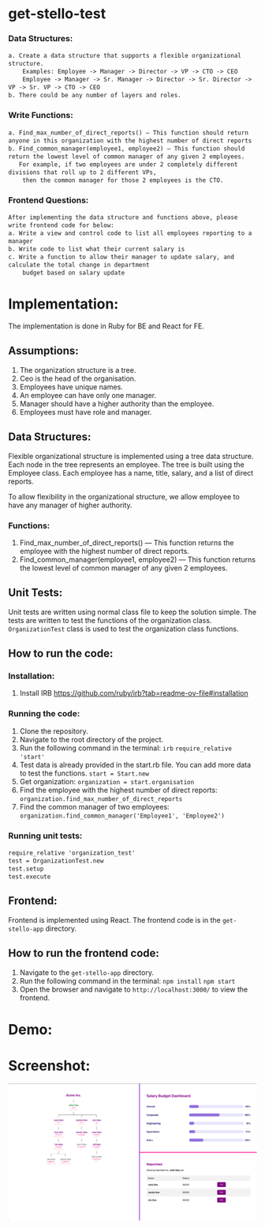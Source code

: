 # get-stello-test

### Data Structures:
    a. Create a data structure that supports a flexible organizational structure.  
        Examples: Employee -> Manager -> Director -> VP -> CTO -> CEO
        Employee -> Manager -> Sr. Manager -> Director -> Sr. Director -> VP -> Sr. VP -> CTO -> CEO
    b. There could be any number of layers and roles.

### Write Functions:
    a. Find_max_number_of_direct_reports() — This function should return anyone in this organization with the highest number of direct reports
    b. Find_common_manager(employee1, employee2) — This function should return the lowest level of common manager of any given 2 employees.   
       For example, if two employees are under 2 completely different divisions that roll up to 2 different VPs, 
        then the common manager for those 2 employees is the CTO.

### Frontend Questions: 
    After implementing the data structure and functions above, please write frontend code for below:
    a. Write a view and control code to list all employees reporting to a manager
    b. Write code to list what their current salary is
    c. Write a function to allow their manager to update salary, and calculate the total change in department 
        budget based on salary update



# Implementation:
The implementation is done in Ruby for BE and React for FE.  

## Assumptions:
1. The organization structure is a tree.
2. Ceo is the head of the organisation.
3. Employees have unique names.
4. An employee can have only one manager.
5. Manager should have a higher authority than the employee.
6. Employees must have role and manager.

## Data Structures:
Flexible organizational structure is implemented using a tree data structure. Each node in the tree represents an employee.
The tree is built using the Employee class. Each employee has a name, title, salary, and a list of direct reports.

To allow flexibility in the organizational structure, we allow employee to have any manager of higher authority.



### Functions:
1. Find_max_number_of_direct_reports() — This function returns the employee with the highest number of direct reports.
2. Find_common_manager(employee1, employee2) — This function returns the lowest level of common manager of any given 2 employees.

## Unit Tests:
Unit tests are written using normal class file to keep the solution simple. The tests are written to test the functions of the organization class.
`OrganizationTest` class is used to test the organization class functions.

## How to run the code:
### Installation:
1. Install IRB https://github.com/ruby/irb?tab=readme-ov-file#installation

### Running the code:
1. Clone the repository.
2. Navigate to the root directory of the project.
3. Run the following command in the terminal:
`irb`
`require_relative 'start'`
4. Test data is already provided in the start.rb file. You can add more data to test the functions.
`start = Start.new`
5. Get organization:
`organization = start.organisation`
6. Find the employee with the highest number of direct reports:
`organization.find_max_number_of_direct_reports`
7. Find the common manager of two employees:
`organization.find_common_manager('Employee1', 'Employee2')`

### Running unit tests:
```
require_relative 'organization_test'
test = OrganizationTest.new
test.setup
test.execute
```

## Frontend:
Frontend is implemented using React. The frontend code is in the `get-stello-app` directory.

## How to run the frontend code:
1. Navigate to the `get-stello-app` directory.
2. Run the following command in the terminal:
`npm install`
`npm start`
3. Open the browser and navigate to `http://localhost:3000/` to view the frontend.


# Demo:



# Screenshot:

![img.png](img.png)

